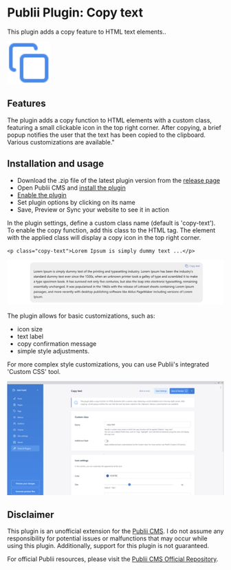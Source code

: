# Publii Plugin: Copy text

This plugin adds a copy feature to HTML text elements..  
<p><img height="100" alt="publii plugin" title="Copy text icons" src="https://raw.githubusercontent.com/gpsblues/Publii-Plugin-Copy-text/5ef4b9e342a6d8c2a18773b78659d1469007046b/.assets/thumbnail.svg"></p>

## Features
The plugin adds a copy function to HTML elements with a custom class, featuring a small clickable icon in the top right corner. After copying, a brief popup notifies the user that the text has been copied to the clipboard. Various customizations are available."

## Installation and usage
- Download the .zip file of the latest plugin version from the [release page](https://github.com/gpsblues/Publii-Plugin-Copy-text/releases/)
- Open Publii CMS and [install the plugin](https://getpublii.com/docs/plugins.html#installingplugins)
- [Enable the plugin](https://getpublii.com/docs/plugins.html#enablingplugins)
- Set plugin options by clicking on its name
- Save, Preview or Sync your website to see it in action

In the plugin settings, define a custom class name (default is 'copy-text'). To enable the copy function, add this class to the HTML tag. The element with the applied class will display a copy icon in the top right corner.

```
<p class="copy-text">Lorem Ipsum is simply dummy text ...</p>
```
![Result](https://raw.githubusercontent.com/gpsblues/Publii-Plugin-Copy-text/refs/heads/main/.assets/screenshot2.png)

The plugin allows for basic customizations, such as:
- icon size
- text label
- copy confirmation message
- simple style adjustments.

For more complex style customizations, you can use Publii's integrated 'Custom CSS' tool.

![Publii](https://raw.githubusercontent.com/gpsblues/Publii-Plugin-Copy-text/refs/heads/main/.assets/screenshot1.png)

## Disclaimer
This plugin is an unofficial extension for the [Publii CMS](https://getpublii.com/). I do not assume any responsibility for potential issues or malfunctions that may occur while using this plugin. Additionally, support for this plugin is not guaranteed.

For official Publii resources, please visit the [Publii CMS Official Repository](https://marketplace.getpublii.com/plugins/).

